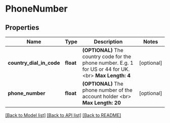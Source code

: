 # PhoneNumber

## Properties
Name | Type | Description | Notes
------------ | ------------- | ------------- | -------------
**country_dial_in_code** | **float** | __(OPTIONAL)__ The country code for the phone number. E.g. 1 for US or 44 for UK.&lt;br&gt; __Max Length: 4__ | [optional] 
**phone_number** | **float** | __(OPTIONAL)__ The phone number of the account holder &lt;br&gt;  __Max Length: 20__ | [optional] 

[[Back to Model list]](../README.md#documentation-for-models) [[Back to API list]](../README.md#documentation-for-api-endpoints) [[Back to README]](../README.md)


